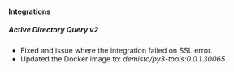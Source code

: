 
#### Integrations
##### Active Directory Query v2
- Fixed and issue where the integration failed on SSL error.
- Updated the Docker image to: *demisto/py3-tools:0.0.1.30065*.
